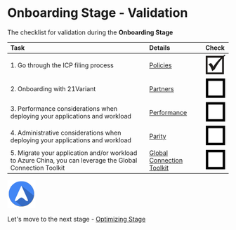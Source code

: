 <properties
	pageTitle="Global Customer Playbook onboarding-validate | Azure"
	description="Global Customer Playbook - validatiaon for the Onboarding Stage"
	services="global-customer-playbook"
	documentationCenter=""
	authors="jtong"
	manager="edwinc"
	editor=""
	tags="global-customer-playbook"/>

<tags
	ms.service="migration-lifecycle-onboarding"
	ms.workload=""
	ms.tgt_pltfrm=""
	ms.devlang="na"
	ms.topic="article"
	ms.date="12/26/2016"
	wacn.date="12/26/2016"
	wacn.lang="en" 
	ms.author="jtong"/>

# Onboarding Stage - Validation

The checklist for validation during the **Onboarding Stage**

| Task | Details | Check |
|:---- |:------- |:----- |
| 1. Go through the ICP filing process | [Policies](/solutions/global-customer/onboardng/guidance/policies/) | ![d](../media/check-box.png) |
| 2. Onboarding with 21Variant | [Partners](/solutions/global-customer/onboardng/guidance/partners/) | ![ud](../media/empty-box.png) |
| 3. Performance considerations when deploying your applications and workload | [Performance](/solutions/global-customer/onboardng/guidance/performance/) | ![ud](../media/empty-box.png) |
| 4. Administrative considerations when deploying your applications and workload | [Parity](/solutions/global-customer/onboardng/guidance/parity/) | ![ud](../media/empty-box.png) |
| 5. Migrate your application and/or workload to Azure China, you can leverage the Global Connection Toolkit | [Global Connection Toolkit](/solutions/global-customer/migration-assistant) | ![ud](../media/empty-box.png) |


![navigation](../media/navigation.png)

Let's move to the next stage - [Optimizing Stage](/solutions/global-customer/optimizing/validate/)

 
